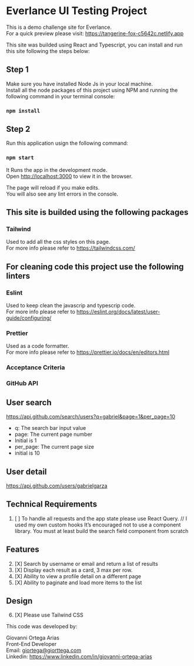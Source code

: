 # Everlance UI Testing Project

This is a demo challenge site for Everlance.\
For a quick preview please visit: https://tangerine-fox-c5642c.netlify.app

This site was builded using React and Typescript, you can install and run this site following the steps below:

## Step 1

Make sure you have installed Node Js in your local machine.\
Install all the node packages of this project using NPM and running the following command in your terminal console:
### `npm install`

## Step 2

Run this application usign the following command: 
### `npm start`

It Runs the app in the development mode.\
Open [http://localhost:3000](http://localhost:3000) to view it in the browser.

The page will reload if you make edits.\
You will also see any lint errors in the console.


## This site is builded using the following packages

### Tailwind

Used to add all the css styles on this page. \
For more info please refer to https://tailwindcss.com/

## For cleaning code this project use the following linters

### Eslint

Used to keep clean the javascrip and typescrip code.\
For more info please refer to https://eslint.org/docs/latest/user-guide/configuring/

### Prettier

Used as a code formatter.\
For more info please refer to https://prettier.io/docs/en/editors.html

### Acceptance Criteria

### GitHub API
## User search

https://api.github.com/search/users?q=gabriel&page=1&per_page=10

- q: The search bar input value
- page: The current page number
- Initial is 1
- per_page: The current page size
- initial is 10

## User detail

https://api.github.com/users/gabrielgarza

## Technical Requirements

1. [ ] To handle all requests and the app state please use React Query. // I used my own custom hooks
It’s encouraged not to use a component library.
You must at least build the search field component from scratch

## Features

2. [X] Search by username or email and return a list of results
3. [X] Display each result as a card, 3 max per row.
4. [X] Ability to view a profile detail on a different page
5. [X] Ability to paginate and load more items to the list

## Design

6. [X] Please use Tailwind CSS

This code was developed by:
 
Giovanni Ortega Arias\
Front-End Developer\
Email: giortega@giorttega.com\
Linkedin: https://www.linkedin.com/in/giovanni-ortega-arias